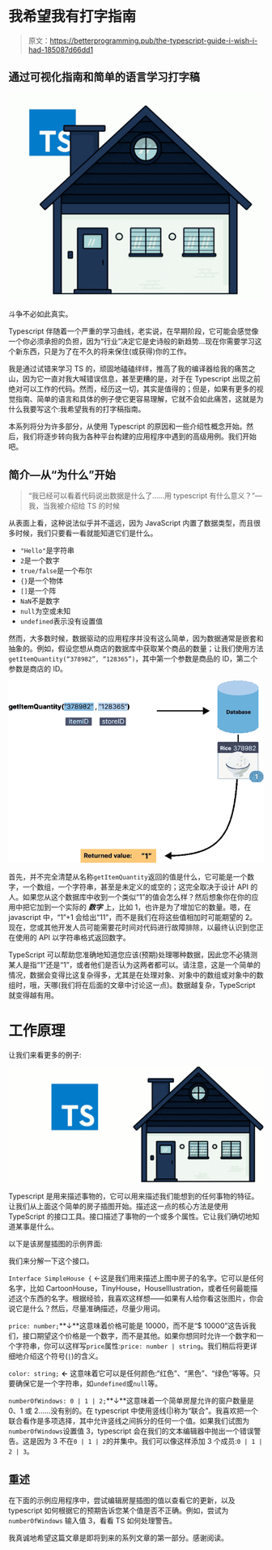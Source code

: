 # 我希望我有打字指南

> 原文：<https://betterprogramming.pub/the-typescript-guide-i-wish-i-had-185087d66dd1>

## 通过可视化指南和简单的语言学习打字稿

![](img/717c74e40b881eb685ba438073ce6d90.png)

斗争不必如此真实。

Typescript 伴随着一个严重的学习曲线，老实说，在早期阶段，它可能会感觉像一个你必须承担的负担，因为“行业”决定它是史诗般的新趋势…现在你需要学习这个新东西，只是为了在不久的将来保住(或获得)你的工作。

我是通过试错来学习 TS 的，顽固地磕磕绊绊，推高了我的编译器给我的痛苦之山，因为它一直对我大喊错误信息，甚至更糟的是，对于在 Typescript 出现之前绝对可以工作的代码。然而，经历这一切，其实是值得的；但是，如果有更多的视觉指南、简单的语言和具体的例子使它更容易理解，它就不会如此痛苦，这就是为什么我要写这个:我希望我有的打字稿指南。

本系列将分为许多部分，从使用 Typescript 的原因和一些介绍性概念开始。然后，我们将逐步转向我为各种平台构建的应用程序中遇到的高级用例。我们开始吧。

## **简介—从“为什么”开始**

> “我已经可以看着代码说出数据是什么了……用 typescript 有什么意义？”—我，当我被介绍给 TS 的时候

从表面上看，这种说法似乎并不遥远，因为 JavaScript 内置了数据类型，而且很多时候，我们只要看一看就能知道它们是什么。

*   `"Hello"`是字符串
*   `2`是一个数字
*   `true/false`是一个布尔
*   `{}`是一个物体
*   `[]`是一个阵
*   `NaN`不是数字
*   `null`为空或未知
*   `undefined`表示没有设置值

然而，大多数时候，数据驱动的应用程序并没有这么简单，因为数据通常是嵌套和抽象的。例如，假设您想从商店的数据库中获取某个商品的数量；让我们使用方法`getItemQuantity(“378982”, “128365”)`，其中第一个参数是商品的 ID，第二个参数是商店的 ID。

![](img/65736804aa4e9fbb474e51c8cc3904fc.png)

首先，并不完全清楚从名称`getItemQuantity`返回的值是什么，它可能是一个数字，一个数组，一个字符串，甚至是未定义的或空的；这完全取决于设计 API 的人。如果您从这个数据库中收到一个类似“1”的值会怎么样？然后想象你在你的应用中把它加到一个实际的 ***数字*** 上，比如 1，也许是为了增加它的数量。嗯，在 javascript 中，“1”+1 会给出“11”，而不是我们在将这些值相加时可能期望的 2。现在，您或其他开发人员可能需要花时间对代码进行故障排除，以最终认识到您正在使用的 API 以字符串格式返回数字。

TypeScript 可以帮助您准确地知道您应该(预期)处理哪种数据，因此您不必猜测某人是指“1”还是“1”，或者他们是否认为这两者都可以。请注意，这是一个简单的情况，数据会变得比这复杂得多，尤其是在处理对象、对象中的数组或对象中的数组时，哦，天哪(我们将在后面的文章中讨论这一点)。数据越复杂，TypeScript 就变得越有用。

# **工作原理**

让我们来看更多的例子:

![](img/b75b3b9f4aabd0ee845ac198c0d09bde.png)

Typescript 是用来描述事物的，它可以用来描述我们能想到的任何事物的特征。让我们从上面这个简单的房子插图开始。描述这一点的核心方法是使用 TypeScript 的接口工具。接口描述了事物的一个或多个属性。它让我们确切地知道某事是什么。

以下是该房屋插图的示例界面:

我们来分解一下这个接口。

`Interface SimpleHouse {` ←这是我们用来描述上图中房子的名字。它可以是任何名字，比如 CartoonHouse，TinyHouse，HouseIllustration，或者任何最能描述这个东西的名字。根据经验，我喜欢这样想——如果有人给你看这张图片，你会说它是什么？然后，尽量准确描述，尽量少用词。

`price: number;`**↓**这意味着价格可能是 10000，而不是“$ 10000”这告诉我们，接口期望这个价格是一个数字，而不是其他。如果你想同时允许一个数字和一个字符串，你可以这样写`price`属性:`price: number | string`。我们稍后将更详细地介绍这个符号(`|`)的含义。

`color: string;` **←** 这意味着它可以是任何颜色:“红色”、“黑色”、“绿色”等等。只要确保它是一个字符串，如`undefined`或`null`等。

`numberOfWindows: 0 | 1 | 2;`**↓**这意味着一个简单房屋允许的窗户数量是 0、1 或 2……没有别的。在 typescript 中使用竖线(|)称为“联合”。我喜欢把一个联合看作是多项选择，其中允许竖线之间拆分的任何一个值。如果我们试图为`numberOfWindows`设置值 3，typescript 会在我们的文本编辑器中抛出一个错误警告。这是因为 3 不在`0 | 1 | 2`的并集中。我们可以像这样添加 3 个成员:`0 | 1 | 2 | 3`。

## **重述**

在下面的示例应用程序中，尝试编辑房屋插图的值以查看它的更新，以及 typescript 如何根据它的预期告诉您某个值是否不正确。例如，尝试为`numberOfWindows` 输入值 3，看看 TS 如何处理警告。

我真诚地希望这篇文章是即将到来的系列文章的第一部分。感谢阅读。